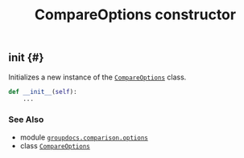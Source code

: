 ﻿---
title: CompareOptions constructor
second_title: GroupDocs.Comparison for Python via .NET API References
description: 
type: docs
url: /python-net/groupdocs.comparison.options/compareoptions/__init__/
is_root: false
weight: 10
---

## __init__ {#}

Initializes a new instance of the [`CompareOptions`](/comparison/python-net/groupdocs.comparison.options/compareoptions) class.



```python
def __init__(self):
    ...
```





### See Also
* module [`groupdocs.comparison.options`](../../)
* class [`CompareOptions`](/comparison/python-net/groupdocs.comparison.options/compareoptions)
